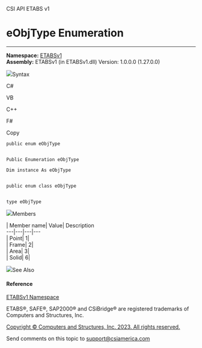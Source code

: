 ﻿

CSI API ETABS v1

# eObjType Enumeration  
  
---  
  
**Namespace:** [ETABSv1](2780f1b8-2033-5289-2298-1cdb2a7508d9.htm)  
**Assembly:** ETABSv1 (in ETABSv1.dll) Version: 1.0.0.0 (1.27.0.0)

![](../icons/SectionExpanded.png)Syntax

C#

VB

C++

F#

Copy

    
    
    public enum eObjType
    
    
    Public Enumeration eObjType
    
    Dim instance As eObjType
    
    
    public enum class eObjType
    
    
    type eObjType

![](../icons/SectionExpanded.png)Members

| Member name| Value| Description  
---|---|---|---  
| Point| 1|  
| Frame| 2|  
| Area| 3|  
| Solid| 6|  
  
![](../icons/SectionExpanded.png)See Also

#### Reference

[ETABSv1 Namespace](2780f1b8-2033-5289-2298-1cdb2a7508d9.htm)

ETABS®, SAFE®, SAP2000® and CSiBridge® are registered trademarks of Computers
and Structures, Inc.  

[Copyright © Computers and Structures, Inc. 2023. All rights
reserved.](http://www.csiamerica.com)

Send comments on this topic to
[support@csiamerica.com](mailto:support%40csiamerica.com?Subject=CSI%20API%20ETABS%20v1)

